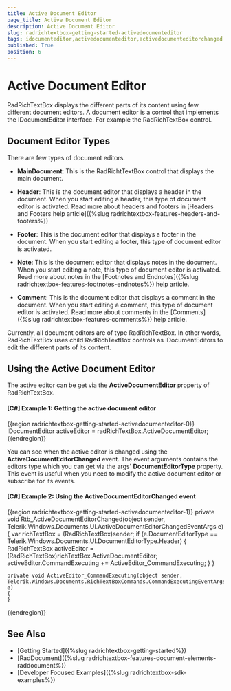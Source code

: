 ```yaml
---
title: Active Document Editor
page_title: Active Document Editor
description: Active Document Editor
slug: radrichtextbox-getting-started-activedocumenteditor
tags: idocumenteditor,activedocumenteditor,activedocumenteditorchanged
published: True
position: 6
---
```


# Active Document Editor

RadRichTextBox displays the different parts of its content using few different document editors. A document editor is a control that implements the IDocumentEditor interface. For example the RadRichTextBox control.

## Document Editor Types

There are few types of document editors.

* __MainDocument__: This is the RadRichtTextBox control that displays the main document.

* __Header__: This is the document editor that displays a header in the document. When you start editing a header, this type of document editor is activated. Read more about headers and footers in [Headers and Footers help article]({%slug radrichtextbox-features-headers-and-footers%})

* __Footer__: This is the document editor that displays a footer in the document. When you start editing a footer, this type of document editor is activated. 

* __Note__: This is the document editor that displays notes in the document. When you start editing a note, this type of document editor is activated. Read more about notes in the [Footnotes and Endnotes]({%slug radrichtextbox-features-footnotes-endnotes%}) help article.

* __Comment__: This is the document editor that displays a comment in the document. When you start editing a comment, this type of document editor is activated. Read more about comments in the [Comments]({%slug radrichtextbox-features-comments%}) help article.

Currently, all document editors are of type RadRichTextBox. In other words, RadRichTextBox uses child RadRichTextBox controls as IDocumentEditors to edit the different parts of its content.

## Using the Active Document Editor

The active editor can be get via the __ActiveDocumentEditor__ property of RadRichTextBox.

#### __[C#] Example 1: Getting the active document editor__  
{{region radrichtextbox-getting-started-activedocumenteditor-0}} 
	IDocumentEditor activeEditor = radRichTextBox.ActiveDocumentEditor;
{{endregion}}

You can see when the active editor is changed using the __ActiveDocumentEditorChanged__ event. The event arguments contains the editors type which you can get via the args' __DocumentEditorType__ property. This event is useful when you need to modify the active document editor or subscribe for its events.

#### __[C#] Example 2: Using the ActiveDocumentEditorChanged event__  
{{region radrichtextbox-getting-started-activedocumenteditor-1}} 
	private void Rtb_ActiveDocumentEditorChanged(object sender, Telerik.Windows.Documents.UI.ActiveDocumentEditorChangedEventArgs e)
	{
		var richTextBox = (RadRichTextBox)sender;
		if (e.DocumentEditorType == Telerik.Windows.Documents.UI.DocumentEditorType.Header)
		{
			RadRichTextBox activeEditor = (RadRichTextBox)richTextBox.ActiveDocumentEditor;
			activeEditor.CommandExecuting += ActiveEditor_CommandExecuting;
		}
	}
	
	private void ActiveEditor_CommandExecuting(object sender, Telerik.Windows.Documents.RichTextBoxCommands.CommandExecutingEventArgs e)
	{		  
	}
{{endregion}}

## See Also  
* [Getting Started]({%slug radrichtextbox-getting-started%})
* [RadDocument]({%slug radrichtextbox-features-document-elements-raddocument%})
* [Developer Focused Examples]({%slug radrichtextbox-sdk-examples%})
